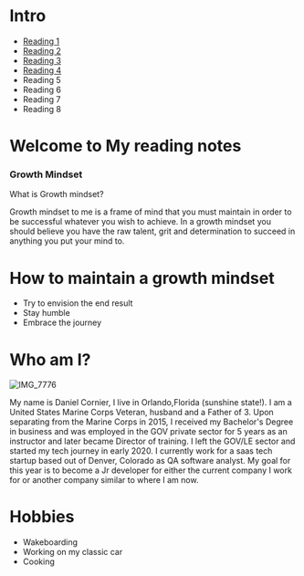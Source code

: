 # Intro

- [Reading 1](README.md) 
- [Reading 2](codersComputer.md)
- [Reading 3](revisions.md)
- [Reading 4](day4readingnotes.md)
- Reading 5
- Reading 6
- Reading 7
- Reading 8









# Welcome to My reading notes 

### Growth Mindset 



What is Growth mindset?

Growth mindset to me is a frame of mind that you must maintain in order to be successful whatever you wish to achieve. In a growth mindset you should believe you have the raw talent, grit and determination to succeed in anything you put your mind to. 
# How to maintain a growth mindset


- Try to envision the end result 
- Stay humble 
- Embrace the journey

# Who am I?

![IMG_7776](https://user-images.githubusercontent.com/84033854/132449320-6ac746df-f180-4c15-9c4b-2d822938b111.JPG)

My name is Daniel Cornier, I live in Orlando,Florida (sunshine state!). I am a United States Marine Corps Veteran, husband and a Father of 3. Upon separating from the Marine Corps in 2015, I received my Bachelor's Degree in business and was employed in the GOV private sector for 5 years as an instructor and later became Director of training. I left the GOV/LE sector and started my tech journey in early 2020. I currently work for a saas tech startup based out of Denver, Colorado as QA software analyst. My goal for this year is to become a Jr developer for either the current company I work for or another company similar to where I am now.

# Hobbies 
- Wakeboarding 
- Working on my classic car 
- Cooking 
